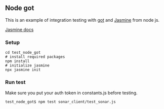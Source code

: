 ## Node got

This is an example of integration testing with [got](https://github.com/sindresorhus/got) and [Jasmine](https://github.com/jasmine/jasmine) from node js.

[Jasmine docs](https://jasmine.github.io/)

### Setup

```shell
cd test_node_got
# install required packages
npm install
# initialize jasmine
npx jasmine init
```

### Run test

Make sure you put your auth token in constants.js before testing.

```shell
test_node_got$ npm test sonar_client/test_sonar.js
```